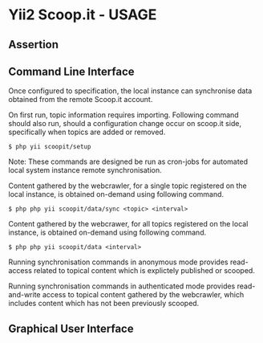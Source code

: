 # Yii2 Scoop.it - USAGE
## Assertion


## Command Line Interface

Once configured to specification, the local instance can synchronise data obtained from the remote Scoop.it account.

On first run, topic information requires importing. Following command should also run, should a configuration change occur on scoop.it side, specifically when topics are added or removed.

```
$ php yii scoopit/setup
```


Note: These commands are designed be run as cron-jobs for automated local system instance remote synchronisation.

Content gathered by the webcrawler, for a single topic registered on the local instance, is obtained on-demand using following command.

```
$ php php yii scoopit/data/sync <topic> <interval>
```

Content gathered by the webcrawer, for all topics registered on the local instance, is obtained on-demand using following command.


```
$ php php yii scoopit/data <interval>
```

Running synchronisation commands in anonymous mode provides read-access related to topical content which is explictely published or scooped. 

Running synchronisation commands in authenticated mode provides read-and-write access to topical content gathered by the webcrawler, which includes content which has not been previously scooped.  



## Graphical User Interface

